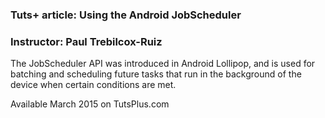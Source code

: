 ### Tuts+ article: Using the Android JobScheduler

### Instructor: Paul Trebilcox-Ruiz

The JobScheduler API was introduced in Android Lollipop, and is used for batching and scheduling future tasks that run in the background of the device when certain conditions are met. 

Available March 2015 on TutsPlus.com
